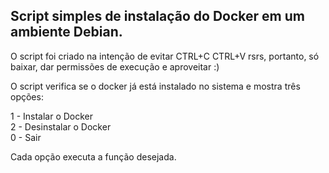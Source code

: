 ## Script simples de instalação do Docker em um ambiente Debian.<br/>

O script foi criado na intenção de evitar CTRL+C CTRL+V rsrs, portanto, só baixar, dar permissões de execução e aproveitar :)<br/>

O script verifica se o docker já está instalado no sistema e mostra três opções:<br/>

1 - Instalar o Docker<br/>
2 - Desinstalar o Docker<br/>
0 - Sair<br/>

Cada opção executa a função desejada.
